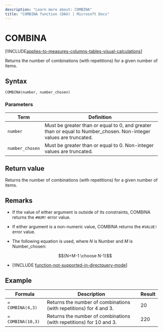 ```yaml
---
description: "Learn more about: COMBINA"
title: "COMBINA function (DAX) | Microsoft Docs"
---
```


# COMBINA

[!INCLUDE[applies-to-measures-columns-tables-visual-calculations](includes/applies-to-measures-columns-tables-visual-calculations.md)]

Returns the number of combinations (with repetitions) for a given number of items.  
  
## Syntax  
  
```dax
COMBINA(number, number_chosen)  
```
  
### Parameters  
  
|Term|Definition|  
|--------|--------------|  
|`number`|Must be greater than or equal to 0, and greater than or equal to Number_chosen. Non-integer values are truncated.|  
|`number_chosen`|Must be greater than or equal to 0. Non-integer values are truncated.|  
  
## Return value

Returns the number of combinations (with repetitions) for a given number of items.  
  
## Remarks

- If the value of either argument is outside of its constraints, COMBINA returns the `#NUM!` error value.  

- If either argument is a non-numeric value, COMBINA returns the `#VALUE!` error value.  

- The following equation is used, where $N$ is Number and $M$ is Number_chosen:  

    $${N+M-1 \choose N-1}$$

- [!INCLUDE [function-not-supported-in-directquery-mode](includes/function-not-supported-in-directquery-mode.md)]

## Example  
  
|Formula|Description|Result|  
|-----------|---------------|----------|  
|`= COMBINA(4,3)`|Returns the number of combinations (with repetitions) for 4 and 3.|20|  
|`= COMBINA(10,3)`|Returns the number of combinations (with repetitions) for 10 and 3.|220|  
